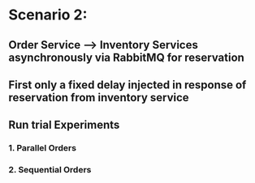 # Scenario 2:

## Order Service --> Inventory Services asynchronously via RabbitMQ for reservation

## First only a fixed delay injected in response of reservation from inventory service

## Run trial Experiments

### 1. Parallel Orders
### 2. Sequential Orders
